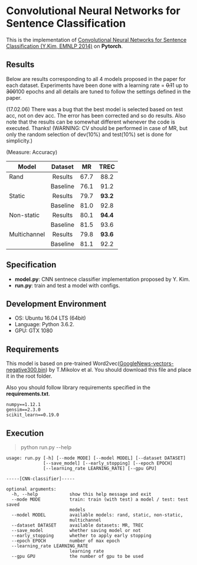 
# Convolutional Neural Networks for Sentence Classification

This is the implementation of [Convolutional Neural Networks for Sentence Classification (Y.Kim, EMNLP 2014)](http://www.aclweb.org/anthology/D14-1181) on **Pytorch**.


## Results

Below are results corresponding to all 4 models proposed in the paper for each dataset.
Experiments have been done with a learning rate = ~~0.1~~1 up to ~~300~~100 epochs and all details are tuned to follow the settings defined in the paper. 

(17.02.06) There was a bug that the best model is selected based on test acc, not on dev acc. The error has been corrected and so do results. Also note that the results can be somewhat different whenever the code is executed. Thanks!
(WARNING: CV should be performed in case of MR, but only the random selection of dev(10%) and test(10%) set is done for simplicity.)

(Measure: Accuracy)

| Model        | Dataset  | MR   | TREC |
|--------------|:----------:|:------:|:----:|
| Rand         | Results  | 67.7 | 88.2 |
|              | Baseline | 76.1 | 91.2 |
| Static       | Results  | 79.7 | **93.2** |
|              | Baseline | 81.0 | 92.8 |
| Non-static   | Results  | 80.1 | **94.4** |
|              | Baseline | 81.5 | 93.6 |
| Multichannel | Results  | 79.8 | **93.6** |
|              | Baseline | 81.1 | 92.2 |


## Specification
- **model.py**: CNN sentnece classifier implementation proposed by Y. Kim.
- **run.py**: train and test a model with configs. 
 

## Development Environment
- OS: Ubuntu 16.04 LTS (64bit)
- Language: Python 3.6.2.
- GPU: GTX 1080


## Requirements

This model is based on pre-trained Word2vec([GoogleNews-vectors-negative300.bin](https://drive.google.com/uc?id=0B7XkCwpI5KDYNlNUTTlSS21pQmM&export=download)) by T.Mikolov et al.
You should download this file and place it in the root folder.

Also you should follow library requirements specified in the **requirements.txt**.

    numpy==1.12.1
    gensim==2.3.0
    scikit_learn==0.19.0


## Execution

> python run.py --help

	usage: run.py [-h] [--mode MODE] [--model MODEL] [--dataset DATASET]
				  [--save_model] [--early_stopping] [--epoch EPOCH]
				  [--learning_rate LEARNING_RATE] [--gpu GPU]

	-----[CNN-classifier]-----

	optional arguments:
	  -h, --help            show this help message and exit
	  --mode MODE           train: train (with test) a model / test: test saved
							models
	  --model MODEL         available models: rand, static, non-static,
							multichannel
	  --dataset DATASET     available datasets: MR, TREC
	  --save_model          whether saving model or not
	  --early_stopping      whether to apply early stopping
	  --epoch EPOCH         number of max epoch
	  --learning_rate LEARNING_RATE
							learning rate
	  --gpu GPU             the number of gpu to be used
 
